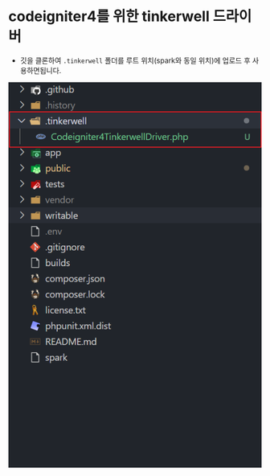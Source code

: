 # codeigniter4를 위한 tinkerwell 드라이버
- 깃을 클론하여 `.tinkerwell` 폴더를 루트 위치(spark와 동일 위치)에 업로드 후 사용하면됩니다.

![](https://github.com/Terrorboy/codeigniter4-tinkerwell/blob/master/Codeigniter4TinkerwellDriver.png)
